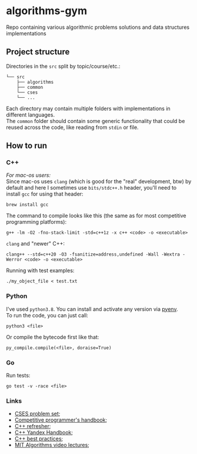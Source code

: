 # algorithms-gym
Repo containing various algorithmic problems solutions and data structures implementations  

## Project structure  
Directories in the `src` split by topic/course/etc.:  
```
└── src
    ├── algorithms
    ├── common
    └── cses
    └── ...
```  
Each directory may contain multiple folders with implementations in different languages.  
The `common` folder should contain some generic functionality that could be reused across the code, like reading from `stdin` or file.  

## How to run  

### C++

*For mac-os users:*  
Since mac-os uses `clang` (which is good for the "real" development, btw) by default and here I sometimes use `bits/stdc++.h` header, you'll need to install `gcc` for using that header:  
```shell
brew install gcc
```  
The command to compile looks like this (the same as for most competitive programming platforms):  
```shell
g++ -lm -O2 -fno-stack-limit -std=c++1z -x c++ <code> -o <executable>
```
`clang` and "newer" C++:  
```
clang++ --std=c++20 -O3 -fsanitize=address,undefined -Wall -Wextra -Werror <code> -o <executable>
```  
Running with test examples:  
```shell
./my_object_file < test.txt
```  

### Python  

I've used `python3.8`. You can install and activate any version via [pyenv](https://github.com/pyenv/pyenv).  
To run the code, you can just call:  
```shell
python3 <file>
```
Or compile the bytecode first like that:  
```shell
py_compile.compile(<file>, doraise=True)
```  

### Go  

Run tests:  
```shell
go test -v -race <file>
```  

### Links  
 - [CSES problem set](https://cses.fi/problemset/);  
 - [Competitive programmer's handbook](https://cses.fi/book/book.pdf);  
 - [C++ refresher](https://cppbyexample.com/index.html);  
 - [C++ Yandex Handbook](https://academy.yandex.ru/handbook/cpp);  
 - [C++ best practices](https://lefticus.gitbooks.io/cpp-best-practices/content/);  
 - [MIT Algorithms video lectures](https://www.youtube.com/playlist?list=PLUl4u3cNGP63EdVPNLG3ToM6LaEUuStEY);  